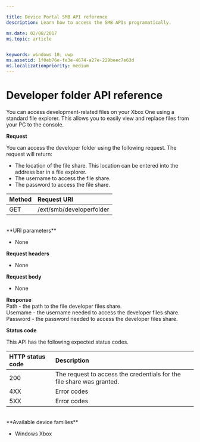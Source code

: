 ```yaml
---

title: Device Portal SMB API reference
description: Learn how to access the SMB APIs programatically.

ms.date: 02/08/2017
ms.topic: article


keywords: windows 10, uwp
ms.assetid: 1f0eb76e-fe3e-4674-a27e-229beec7e63d
ms.localizationpriority: medium
---
```


# Developer folder API reference   
You can access development-related files on your Xbox One using a standard file explorer. This allows you to easily view and replace files from your PC to the console.

**Request**

You can access the developer folder using the following request. The request will return:    
* The location of the file share. This location can be entered into the address bar in a file explorer.
* The username to access the file share.
* The password to access the file share.

Method      | Request URI
:------     | :-----
GET | /ext/smb/developerfolder
<br />
**URI parameters**

- None

**Request headers**

- None

**Request body**

- None

**Response**   
Path - the path to the file developer files share.   
Username - the username needed to access the developer files share.   
Password - the password needed to access the developer files share.   

**Status code**

This API has the following expected status codes.

HTTP status code      | Description
:------     | :-----
200 | The request to access the credentials for the file share was granted.
4XX | Error codes
5XX | Error codes
<br />
**Available device families**

* Windows Xbox
